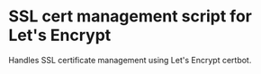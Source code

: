 # SSL cert management script for Let's Encrypt
Handles SSL certificate management using Let's Encrypt certbot.
